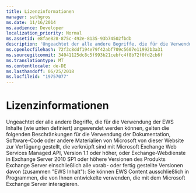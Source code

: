 ```yaml
---
title: Lizenzinformationen
manager: sethgros
ms.date: 11/16/2014
ms.audience: Developer
localization_priority: Normal
ms.assetid: e8fae828-875c-492e-8135-93b74502fbdb
description: 'Ungeachtet der alle andere Begriffe, die für die Verwendung der EWS Inhalte (wie unten definiert) angewendet werden können, gelten die folgenden Beschränkungen für die Verwendung der Dokumentation, Software-Code oder andere Materialien von Microsoft von dieser Website zur Verfügung gestellt, die verknüpft sind mit Microsoft Exchange Web Services Managed API, Version 1.1 oder höher oder Exchange-Webdienste in Exchange Server 2010 SP1 oder höhere Versionen des Produkts Exchange Server, einschließlich alle vorab- oder fertig gestellte Versionen davon (zusammengefasster Form EWS Inhalt): Sie EWS-Content können ausschließlich in Programmen, die von Ihnen entwickelte, die mit dem Microsoft Exchange Server interagieren.'
ms.openlocfilehash: 72f3c8ddf194e79f42abf709c5607e11992b3a31
ms.sourcegitcommit: 34041125dc8c5f993b21cebfc4f8b72f0fd2cb6f
ms.translationtype: MT
ms.contentlocale: de-DE
ms.lasthandoff: 06/25/2018
ms.locfileid: "19757077"
---
```

# <a name="license-information"></a>Lizenzinformationen

Ungeachtet der alle andere Begriffe, die für die Verwendung der EWS Inhalte (wie unten definiert) angewendet werden können, gelten die folgenden Beschränkungen für die Verwendung der Dokumentation, Software-Code oder andere Materialien von Microsoft von dieser Website zur Verfügung gestellt, die verknüpft sind mit Microsoft Exchange Web Services Managed API, Version 1.1 oder höher, oder Exchange-Webdienste in Exchange Server 2010 SP1 oder höhere Versionen des Produkts Exchange Server einschließlich alle vorab- oder fertig gestellte Versionen davon (zusammen "EWS Inhalt"): Sie können EWS Content ausschließlich in Programmen, die von Ihnen entwickelte verwenden, die mit dem Microsoft Exchange Server interagieren.
  

